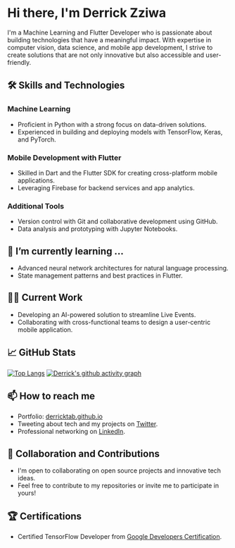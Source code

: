 # Hi there, I'm Derrick Zziwa

I'm a Machine Learning and Flutter Developer who is passionate about building technologies that have a meaningful impact. With expertise in computer vision, data science, and mobile app development, I strive to create solutions that are not only innovative but also accessible and user-friendly.

## 🛠️ Skills and Technologies

### Machine Learning
- Proficient in Python with a strong focus on data-driven solutions.
- Experienced in building and deploying models with TensorFlow, Keras, and PyTorch.

### Mobile Development with Flutter
- Skilled in Dart and the Flutter SDK for creating cross-platform mobile applications.
- Leveraging Firebase for backend services and app analytics.

### Additional Tools
- Version control with Git and collaborative development using GitHub.
- Data analysis and prototyping with Jupyter Notebooks.

## 🌱 I’m currently learning ...
- Advanced neural network architectures for natural language processing.
- State management patterns and best practices in Flutter.

## 👨‍💻 Current Work
- Developing an AI-powered solution to streamline Live Events.
- Collaborating with cross-functional teams to design a user-centric mobile application.

## 📈 GitHub Stats
[![Top Langs](https://github-readme-stats.vercel.app/api/top-langs/?username=derricktab&layout=compact&theme=radical)](https://github.com/anuraghazra/github-readme-stats)
[![Derrick's github activity graph](https://activity-graph.herokuapp.com/graph?username=derricktab&theme=xcode)](https://git.io/starlightknown)

## 📫 How to reach me

- Portfolio: [derricktab.github.io](https://derricktab.github.io)
- Tweeting about tech and my projects on [Twitter](https://twitter.com/derrick_tab1).
- Professional networking on [LinkedIn](https://www.linkedin.com/in/derrick-zziwa/).

## 🤝 Collaboration and Contributions
- I'm open to collaborating on open source projects and innovative tech ideas.
- Feel free to contribute to my repositories or invite me to participate in yours!

## 🏆 Certifications
- Certified TensorFlow Developer from [Google Developers Certification](https://developers.google.com/certification/directory/tensorflow).

